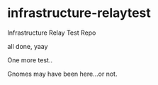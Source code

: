# infrastructure-relaytest
Infrastructure Relay Test Repo

all done, yaay

One more test..


Gnomes may have been here...or not.
